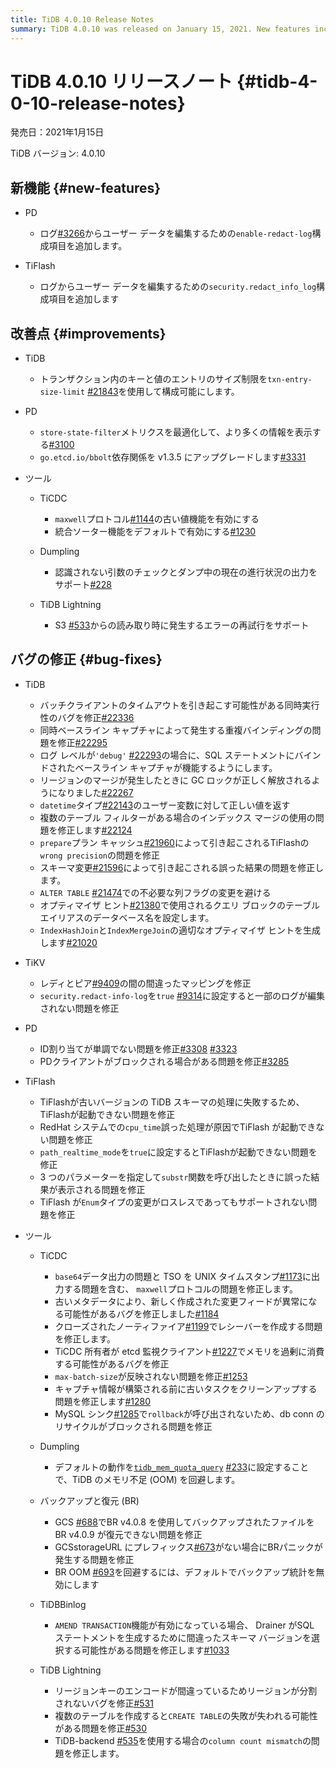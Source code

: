 ```yaml
---
title: TiDB 4.0.10 Release Notes
summary: TiDB 4.0.10 was released on January 15, 2021. New features include redacting user data from logs and configurable size limits for key-value entries. Bug fixes address concurrency issues, duplicate bindings, and incorrect results. Improvements include optimized metrics and upgraded dependencies. Various tools have also been updated and fixed, such as TiCDC, Dumpling, Backup & Restore, TiDB Binlog, and TiDB Lightning.
---
```


# TiDB 4.0.10 リリースノート {#tidb-4-0-10-release-notes}

発売日：2021年1月15日

TiDB バージョン: 4.0.10

## 新機能 {#new-features}

-   PD

    -   ログ[#3266](https://github.com/pingcap/pd/pull/3266)からユーザー データを編集するための`enable-redact-log`構成項目を追加します。

-   TiFlash

    -   ログからユーザー データを編集するための`security.redact_info_log`構成項目を追加します

## 改善点 {#improvements}

-   TiDB

    -   トランザクション内のキーと値のエントリのサイズ制限を`txn-entry-size-limit` [#21843](https://github.com/pingcap/tidb/pull/21843)を使用して構成可能にします。

-   PD

    -   `store-state-filter`メトリクスを最適化して、より多くの情報を表示する[#3100](https://github.com/tikv/pd/pull/3100)
    -   `go.etcd.io/bbolt`依存関係を v1.3.5 にアップグレードします[#3331](https://github.com/tikv/pd/pull/3331)

-   ツール

    -   TiCDC

        -   `maxwell`プロトコル[#1144](https://github.com/pingcap/tiflow/pull/1144)の古い値機能を有効にする
        -   統合ソーター機能をデフォルトで有効にする[#1230](https://github.com/pingcap/tiflow/pull/1230)

    -   Dumpling

        -   認識されない引数のチェックとダンプ中の現在の進行状況の出力をサポート[#228](https://github.com/pingcap/dumpling/pull/228)

    -   TiDB Lightning

        -   S3 [#533](https://github.com/pingcap/tidb-lightning/pull/533)からの読み取り時に発生するエラーの再試行をサポート

## バグの修正 {#bug-fixes}

-   TiDB

    -   バッチクライアントのタイムアウトを引き起こす可能性がある同時実行性のバグを修正[#22336](https://github.com/pingcap/tidb/pull/22336)
    -   同時ベースライン キャプチャによって発生する重複バインディングの問題を修正[#22295](https://github.com/pingcap/tidb/pull/22295)
    -   ログ レベルが`'debug'` [#22293](https://github.com/pingcap/tidb/pull/22293)の場合に、SQL ステートメントにバインドされたベースライン キャプチャが機能するようにします。
    -   リージョンのマージが発生したときに GC ロックが正しく解放されるようになりました[#22267](https://github.com/pingcap/tidb/pull/22267)
    -   `datetime`タイプ[#22143](https://github.com/pingcap/tidb/pull/22143)のユーザー変数に対して正しい値を返す
    -   複数のテーブル フィルターがある場合のインデックス マージの使用の問題を修正します[#22124](https://github.com/pingcap/tidb/pull/22124)
    -   `prepare`プラン キャッシュ[#21960](https://github.com/pingcap/tidb/pull/21960)によって引き起こされるTiFlashの`wrong precision`の問題を修正
    -   スキーマ変更[#21596](https://github.com/pingcap/tidb/pull/21596)によって引き起こされる誤った結果の問題を修正します。
    -   `ALTER TABLE` [#21474](https://github.com/pingcap/tidb/pull/21474)での不必要な列フラグの変更を避ける
    -   オプティマイザ ヒント[#21380](https://github.com/pingcap/tidb/pull/21380)で使用されるクエリ ブロックのテーブル エイリアスのデータベース名を設定します。
    -   `IndexHashJoin`と`IndexMergeJoin`の適切なオプティマイザ ヒントを生成します[#21020](https://github.com/pingcap/tidb/pull/21020)

-   TiKV

    -   レディとピア[#9409](https://github.com/tikv/tikv/pull/9409)の間の間違ったマッピングを修正
    -   `security.redact-info-log`を`true` [#9314](https://github.com/tikv/tikv/pull/9314)に設定すると一部のログが編集されない問題を修正

-   PD

    -   ID割り当てが単調でない問題を修正[#3308](https://github.com/tikv/pd/pull/3308) [#3323](https://github.com/tikv/pd/pull/3323)
    -   PDクライアントがブロックされる場合がある問題を修正[#3285](https://github.com/pingcap/pd/pull/3285)

-   TiFlash

    -   TiFlashが古いバージョンの TiDB スキーマの処理に失敗するため、 TiFlashが起動できない問題を修正
    -   RedHat システムでの`cpu_time`誤った処理が原因でTiFlash が起動できない問題を修正
    -   `path_realtime_mode`を`true`に設定するとTiFlashが起動できない問題を修正
    -   3 つのパラメーターを指定して`substr`関数を呼び出したときに誤った結果が表示される問題を修正
    -   TiFlash が`Enum`タイプの変更がロスレスであってもサポートされない問題を修正

-   ツール

    -   TiCDC

        -   `base64`データ出力の問題と TSO を UNIX タイムスタンプ[#1173](https://github.com/pingcap/tiflow/pull/1173)に出力する問題を含む、 `maxwell`プロトコルの問題を修正します。
        -   古いメタデータにより、新しく作成された変更フィードが異常になる可能性があるバグを修正しました[#1184](https://github.com/pingcap/tiflow/pull/1184)
        -   クローズされたノーティファイア[#1199](https://github.com/pingcap/tiflow/pull/1199)でレシーバーを作成する問題を修正します。
        -   TiCDC 所有者が etcd 監視クライアント[#1227](https://github.com/pingcap/tiflow/pull/1227)でメモリを過剰に消費する可能性があるバグを修正
        -   `max-batch-size`が反映されない問題を修正[#1253](https://github.com/pingcap/tiflow/pull/1253)
        -   キャプチャ情報が構築される前に古いタスクをクリーンアップする問題を修正します[#1280](https://github.com/pingcap/tiflow/pull/1280)
        -   MySQL シンク[#1285](https://github.com/pingcap/tiflow/pull/1285)で`rollback`が呼び出されないため、db conn のリサイクルがブロックされる問題を修正

    -   Dumpling

        -   デフォルトの動作を[`tidb_mem_quota_query`](/system-variables.md#tidb_mem_quota_query) [#233](https://github.com/pingcap/dumpling/pull/233)に設定することで、TiDB のメモリ不足 (OOM) を回避します。

    -   バックアップと復元 (BR)

        -   GCS [#688](https://github.com/pingcap/br/pull/688)でBR v4.0.8 を使用してバックアップされたファイルをBR v4.0.9 が復元できない問題を修正
        -   GCSstorageURL にプレフィックス[#673](https://github.com/pingcap/br/pull/673)がない場合にBRパニックが発生する問題を修正
        -   BR OOM [#693](https://github.com/pingcap/br/pull/693)を回避するには、デフォルトでバックアップ統計を無効にします

    -   TiDBBinlog

        -   `AMEND TRANSACTION`機能が有効になっている場合、 Drainer がSQL ステートメントを生成するために間違ったスキーマ バージョンを選択する可能性がある問題を修正します[#1033](https://github.com/pingcap/tidb-binlog/pull/1033)

    -   TiDB Lightning

        -   リージョンキーのエンコードが間違っているためリージョンが分割されないバグを修正[#531](https://github.com/pingcap/tidb-lightning/pull/531)
        -   複数のテーブルを作成すると`CREATE TABLE`の失敗が失われる可能性がある問題を修正[#530](https://github.com/pingcap/tidb-lightning/pull/530)
        -   TiDB-backend [#535](https://github.com/pingcap/tidb-lightning/pull/535)を使用する場合の`column count mismatch`の問題を修正します。
